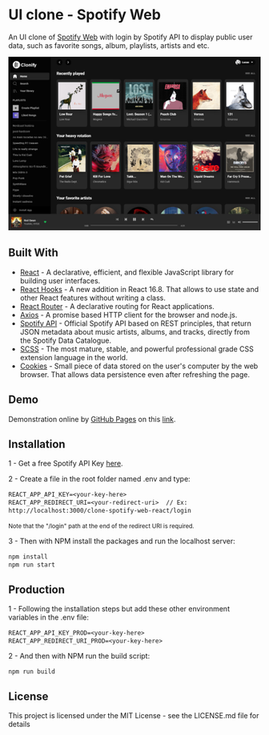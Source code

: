 # UI clone - Spotify Web

An UI clone of [Spotify Web](https://open.spotify.com) with login by Spotify API to display public user data, such as favorite songs, album, playlists, artists and etc.

![Demo preview](./src/assets/demo-preview.png)

## Built With

- [React](https://reactjs.org) - A declarative, efficient, and flexible JavaScript library for building user interfaces.
- [React Hooks](https://reactjs.org/docs/hooks-intro.html) - A new addition in React 16.8. That allows to use state and other React features without writing a class.
- [React Router](https://reactrouter.com) - A declarative routing for React applications.
- [Axios](https://github.com/axios/axios) - A promise based HTTP client for the browser and node.js.
- [Spotify API](https://developer.spotify.com/documentation/web-api/) - Official Spotify API based on REST principles, that return JSON metadata about music artists, albums, and tracks, directly from the Spotify Data Catalogue.
- [SCSS](https://sass-lang.com) - The most mature, stable, and powerful professional grade CSS extension language in the world.
- [Cookies](https://developer.mozilla.org/en-US/docs/Web/HTTP/Cookies) - Small piece of data stored on the user's computer by the web browser. That allows data persistence even after refreshing the page.

## Demo

Demonstration online by [GitHub Pages](https://pages.github.com) on this [link](https://lucas-santosp.github.io/clone-spotify-web-react/).

## Installation

1 - Get a free Spotify API Key [here](https://developer.spotify.com/dashboard/login).

2 - Create a file in the root folder named .env and type:

```
REACT_APP_API_KEY=<your-key-here>
REACT_APP_REDIRECT_URI=<your-redirect-uri>  // Ex: http://localhost:3000/clone-spotify-web-react/login
```

<small> Note that the "/login" path at the end of the redirect URI is required.</small>

3 - Then with NPM install the packages and run the localhost server:

```
npm install
npm run start
```

## Production

1 - Following the installation steps but add these other environment variables in the .env file:

```
REACT_APP_API_KEY_PROD=<your-key-here>
REACT_APP_REDIRECT_URI_PROD=<your-key-here>
```

2 - And then with NPM run the build script:

```
npm run build
```

## License

This project is licensed under the MIT License - see the LICENSE.md file for details
